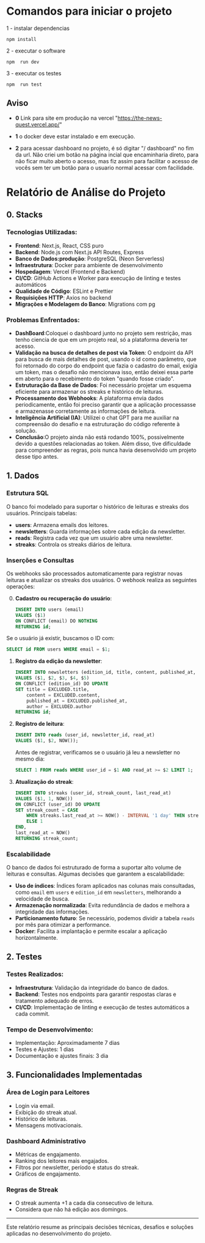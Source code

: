 # Comandos para iniciar o projeto

1 - instalar dependencias

```
npm install

```

2 - executar o software

```
npm  run dev

```

3 - executar os testes

```
npm  run test

```

## Aviso

- **0** Link para site em produção na vercel "https://the-news-quest.vercel.app/"

- **1** o docker deve estar instalado e em execução.

- **2** para acessar dashboard no projeto, é só digitar "/ dashboard" no fim da url. Não criei um botão na página incial que encaminharia direto, para não ficar muito aberto o acesso, mas fiz assim para facilitar o acesso de vocês sem ter um botão para o usuario normal acessar com facilidade.

# Relatório de Análise do Projeto

## 0. Stacks

### Tecnologias Utilizadas:

- **Frontend**: Next.js, React, CSS puro
- **Backend**: Node.js com Next.js API Routes, Express
- **Banco de Dados:produção**: PostgreSQL (Neon Serverless)
- **Infraestrutura**: Docker para ambiente de desenvolvimento
- **Hospedagem**: Vercel (Frontend e Backend)
- **CI/CD**: GitHub Actions e Worker para execução de linting e testes automáticos
- **Qualidade de Código**: ESLint e Prettier
- **Requisições HTTP**: Axios no backend
- **Migrações e Modelagem do Banco**: Migrations com pg

### Problemas Enfrentados:

- **DashBoard**:Coloquei o dashboard junto no projeto sem restrição, mas tenho ciencia de que em um projeto real, só a plataforma deveria ter acesso.
- **Validação na busca de detalhes de post via Token**: O endpoint da API para busca de mais detalhes de post, usando o id como parâmetro, que foi retornado do corpo do endpoint que fazia o cadastro do email, exigia um token, mas o desafio não mencionava isso, então deixei essa parte em aberto para o recebimento do token "quando fosse criado".
- **Estruturação da Base de Dados**: Foi necessário projetar um esquema eficiente para armazenar os streaks e histórico de leituras.
- **Processamento dos Webhooks**: A plataforma envia dados periodicamente, então foi preciso garantir que a aplicação processasse e armazenasse corretamente as informações de leitura.
- **Inteligência Artificial (IA)**: Utilizei o chat GPT para me auxiliar na compreensão do desafio e na estruturação do código referente à solução.
- **Conclusão**:O projeto ainda não está rodando 100%, possivelmente devido a questões relacionadas ao token. Além disso, tive dificuldade para compreender as regras, pois nunca havia desenvolvido um projeto desse tipo antes.

## 1. Dados

### Estrutura SQL

O banco foi modelado para suportar o histórico de leituras e streaks dos usuários. Principais tabelas:

- **users**: Armazena emails dos leitores.
- **newsletters**: Guarda informações sobre cada edição da newsletter.
- **reads**: Registra cada vez que um usuário abre uma newsletter.
- **streaks**: Controla os streaks diários de leitura.

### Inserções e Consultas

Os webhooks são processados automaticamente para registrar novas leituras e atualizar os streaks dos usuários. O webhook realiza as seguintes operações:

0. **Cadastro ou recuperação do usuário**:

   ```sql
   INSERT INTO users (email)
   VALUES ($1)
   ON CONFLICT (email) DO NOTHING
   RETURNING id;
   ```

Se o usuário já existir, buscamos o ID com:

```sql
SELECT id FROM users WHERE email = $1;
```

1. **Registro da edição da newsletter**:

   ```sql
   INSERT INTO newsletters (edition_id, title, content, published_at, author)
   VALUES ($1, $2, $3, $4, $5)
   ON CONFLICT (edition_id) DO UPDATE
   SET title = EXCLUDED.title,
       content = EXCLUDED.content,
       published_at = EXCLUDED.published_at,
       author = EXCLUDED.author
   RETURNING id;
   ```

2. **Registro de leitura**:

   ```sql
   INSERT INTO reads (user_id, newsletter_id, read_at)
   VALUES ($1, $2, NOW());
   ```

   Antes de registrar, verificamos se o usuário já leu a newsletter no mesmo dia:

   ```sql
   SELECT 1 FROM reads WHERE user_id = $1 AND read_at >= $2 LIMIT 1;
   ```

3. **Atualização do streak**:
   ```sql
   INSERT INTO streaks (user_id, streak_count, last_read_at)
   VALUES ($1, 1, NOW())
   ON CONFLICT (user_id) DO UPDATE
   SET streak_count = CASE
       WHEN streaks.last_read_at >= NOW() - INTERVAL '1 day' THEN streaks.streak_count + 1
       ELSE 1
   END,
   last_read_at = NOW()
   RETURNING streak_count;
   ```

### Escalabilidade

O banco de dados foi estruturado de forma a suportar alto volume de leituras e consultas. Algumas decisões que garantem a escalabilidade:

- **Uso de índices**: Índices foram aplicados nas colunas mais consultadas, como `email` em `users` e `edition_id` em `newsletters`, melhorando a velocidade de busca.
- **Armazenação normalizada**: Evita redundância de dados e melhora a integridade das informações.
- **Particionamento futuro**: Se necessário, podemos dividir a tabela `reads` por mês para otimizar a performance.
- **Docker**: Facilita a implantação e permite escalar a aplicação horizontalmente.

## 2. Testes

### Testes Realizados:

- **Infraestrutura**: Validação da integridade do banco de dados.
- **Backend**: Testes nos endpoints para garantir respostas claras e tratamento adequado de erros.
- **CI/CD**: Implementação de linting e execução de testes automáticos a cada commit.

### Tempo de Desenvolvimento:

- Implementação: Aproximadamente 7 dias
- Testes e Ajustes: 1 dias
- Documentação e ajustes finais: 3 dia

## 3. Funcionalidades Implementadas

### **Área de Login para Leitores**

- Login via email.
- Exibição do streak atual.
- Histórico de leituras.
- Mensagens motivacionais.

### **Dashboard Administrativo**

- Métricas de engajamento.
- Ranking dos leitores mais engajados.
- Filtros por newsletter, período e status do streak.
- Gráficos de engajamento.

### **Regras de Streak**

- O streak aumenta +1 a cada dia consecutivo de leitura.
- Considera que não há edição aos domingos.

---

Este relatório resume as principais decisões técnicas, desafios e soluções aplicadas no desenvolvimento do projeto.

```

```
